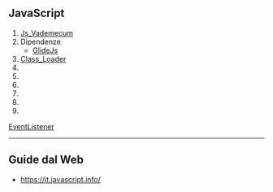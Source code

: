 ## JavaScript
1. [Js_Vademecum](./Js_Vademecum.md)
2. Dipendenze
    - [GlideJs](./Dipendenze/GlideJs.md)
3. [Class_Loader](./Dati%20numerici%20reali%20(floating%20point)%20IEEE754.png)
4. [](./)
5. [](./)
6. [](./)
7. [](./)
8. [](./)
9. [](./)

[EventListener](https://www.w3schools.com/js/js_htmldom_eventlistener.asp)

---
## Guide dal Web
- https://it.javascript.info/